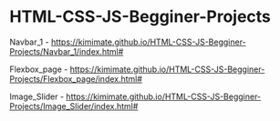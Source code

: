 # HTML-CSS-JS-Begginer-Projects
 
Navbar_1 - https://kimimate.github.io/HTML-CSS-JS-Begginer-Projects/Navbar_1/index.html#

Flexbox_page - https://kimimate.github.io/HTML-CSS-JS-Begginer-Projects/Flexbox_page/index.html#

Image_Slider - https://kimimate.github.io/HTML-CSS-JS-Begginer-Projects/Image_Slider/index.html#